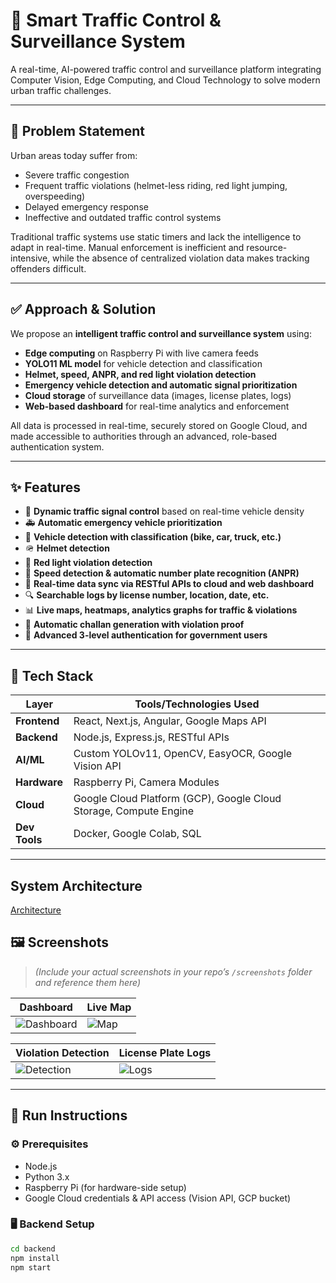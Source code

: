 # 🚦 Smart Traffic Control & Surveillance System

A real-time, AI-powered traffic control and surveillance platform integrating Computer Vision, Edge Computing, and Cloud Technology to solve modern urban traffic challenges.

---

## 🧠 Problem Statement

Urban areas today suffer from:
- Severe traffic congestion
- Frequent traffic violations (helmet-less riding, red light jumping, overspeeding)
- Delayed emergency response
- Ineffective and outdated traffic control systems

Traditional traffic systems use static timers and lack the intelligence to adapt in real-time. Manual enforcement is inefficient and resource-intensive, while the absence of centralized violation data makes tracking offenders difficult.

---

## ✅ Approach & Solution

We propose an **intelligent traffic control and surveillance system** using:
- **Edge computing** on Raspberry Pi with live camera feeds
- **YOLO11 ML model** for vehicle detection and classification
- **Helmet, speed, ANPR, and red light violation detection**
- **Emergency vehicle detection and automatic signal prioritization**
- **Cloud storage** of surveillance data (images, license plates, logs)
- **Web-based dashboard** for real-time analytics and enforcement

All data is processed in real-time, securely stored on Google Cloud, and made accessible to authorities through an advanced, role-based authentication system.

---

## ✨ Features

- 🚦 **Dynamic traffic signal control** based on real-time vehicle density  
- 🚑 **Automatic emergency vehicle prioritization**  
- 📸 **Vehicle detection with classification (bike, car, truck, etc.)**  
- 🪖 **Helmet detection**  
- 🛑 **Red light violation detection**  
- 🚓 **Speed detection & automatic number plate recognition (ANPR)**  
- 📡 **Real-time data sync via RESTful APIs to cloud and web dashboard**  
- 🔍 **Searchable logs by license number, location, date, etc.**  
- 📊 **Live maps, heatmaps, analytics graphs for traffic & violations**  
- 🧾 **Automatic challan generation with violation proof**  
- 🔐 **Advanced 3-level authentication for government users**  

---

## 🧰 Tech Stack

| Layer         | Tools/Technologies Used |
|---------------|-------------------------|
| **Frontend**  | React, Next.js, Angular, Google Maps API |
| **Backend**   | Node.js, Express.js, RESTful APIs |
| **AI/ML**     | Custom YOLOv11, OpenCV, EasyOCR, Google Vision API |
| **Hardware**  | Raspberry Pi, Camera Modules |
| **Cloud**     | Google Cloud Platform (GCP), Google Cloud Storage, Compute Engine |
| **Dev Tools** | Docker, Google Colab, SQL |

---
## System Architecture
[Architecture](screenshots/architecture.png) 
## 🖼️ Screenshots

> *(Include your actual screenshots in your repo’s `/screenshots` folder and reference them here)*

| Dashboard | Live Map |
|----------|----------|
| ![Dashboard](screenshots/dashboard.png) | ![Map](screenshots/map.png) |

| Violation Detection | License Plate Logs |
|---------------------|--------------------|
| ![Detection](screenshots/violation_detection.png) | ![Logs](screenshots/logs.png) |

---

## 🚀 Run Instructions

### ⚙️ Prerequisites
- Node.js
- Python 3.x
- Raspberry Pi (for hardware-side setup)
- Google Cloud credentials & API access (Vision API, GCP bucket)

### 🖥️ Backend Setup

```bash
cd backend
npm install
npm start
